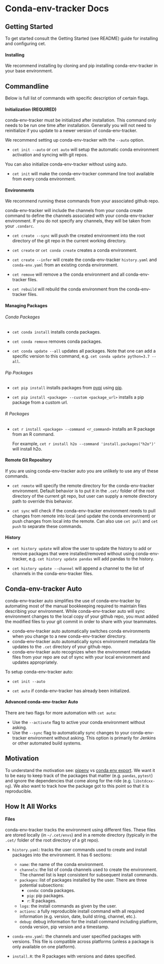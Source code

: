 # Conda-env-tracker Docs

## Getting Started

To get started consult the Getting Started (see README) guide for installing and configuring cet.

#### Installing

We recommend installing by cloning and pip installing conda-env-tracker in your base environment.

## Commandline

Below is full list of commands with specific description of certain flags.

#### Initialization (REQUIRED)

conda-env-tracker must be initialized after installation. This command only needs to be run one time after installation. Generally you will not need to reinitialize if you update to a newer version of conda-env-tracker.

We recommend setting up conda-env-tracker with the `--auto` option.

* `cet init --auto` or `cet auto` will setup the automatic conda environment activation and syncing with git repos.

You can also initialize conda-env-tracker without using auto.

* `cet init` will make the conda-env-tracker command line tool available from every conda environment.


#### Environments

We recommend running these commands from your associated github repo.

conda-env-tracker will include the channels from your conda create command to define the channels associated with your conda-env-tracker environment. If you do not specify any channels, they will be taken from your `.condarc`.

* `cet create --sync` will push the created environment into the root directory of the git repo in the current working directory.

* `cet create` or `cet conda create` creates a conda environment.

* `cet create --infer` will create the conda-env-tracker `history.yaml` and `conda-env.yaml` from an existing conda environment.

* `cet remove` will remove a the conda environment and all conda-env-tracker files.

* `cet rebuild` will rebuild the conda environment from the conda-env-tracker files.

#### Managing Packages

###### Conda Packages

* `cet conda install` installs conda packages.

* `cet conda remove` removes conda packages.

* `cet conda update --all` updates all packages. Note that one can add a specific version to this command, e.g. `cet conda update python=3.7 --all`.

###### Pip Packages

* `cet pip install` installs packages from [pypi](https://pypi.org/) using [pip](https://pip.pypa.io/en/latest/).

* `cet pip install <package> --custom <package_url>` installs a pip package from a custom url.

###### R Packages

* `cet r install <package> --command <r_command>` installs an R package from an R command.

    For example, `cet r install h2o --command 'install.packages("h2o")'` will install h2o.

#### Remote Git Repository

If you are using conda-env-tracker auto you are unlikely to use any of these commands.

* `cet remote` will specify the remote directory for the conda-env-tracker environment. Default behavior is to put it in the `.cet/` folder of the root directory of the current git repo, but user can supply a remote directory path to override this behavior.

* `cet sync` will check if the conda-env-tracker environment needs to pull changes from remote into local (and update the conda environment) or push changes from local into the remote. Can also use `cet pull` and `cet push` to separate these commands.

#### History

* `cet history update` will allow the user to update the history to add or remove packages that were installed/removed without using conda-env-tracker, e.g. `cet history update pandas` will add pandas to the history.

* `cet history update --channel` will append a channel to the list of channels in the conda-env-tracker files.

## Conda-env-tracker Auto

conda-env-tracker auto simplifies the use of conda-env-tracker by automating most of the manual bookkeeping required to maintain files describing your environment. While conda-env-tracker auto will sync environment changes to the local copy of your github repo, you must added the modified files to your git commit in order to share with your teammates.

* conda-env-tracker auto automatically switches conda environments when you change to a new conda-env-tracker directory.
* conda-env-tracker auto automatically syncs environment metadata file updates to the `.cet` directory of your github repo.
* conda-env-tracker auto recognizes when the environment metadata files from your repo are out of sync with your local environment and updates appropriately.

To setup conda-env-tracker auto:

* `cet init --auto`

* `cet auto` if conda-env-tracker has already been initialized.

#### Advanced conda-env-tracker Auto

There are two flags for more automation with `cet auto`:
 
* Use the `--activate` flag to active your conda environment without asking.
* Use the `--sync` flag to automatically sync changes to your conda-env-tracker environment without asking. This option is primarily for Jenkins or other automated build systems.

## Motivation

To understand the motivation see: [pipenv](https://pipenv.readthedocs.io/en/latest/basics/) vs [conda env export](https://conda.io/docs/user-guide/tasks/manage-environments.html#exporting-the-environment-file). We want it to be easy to keep track of the packages that matter (e.g. `pandas`, `pytest`) and ignore the dependencies that come along for the ride (e.g. `libstdcxx-ng`). We also want to track how the package got to this point so that it is reproducible.

## How It All Works

#### Files

conda-env-tracker tracks the environment using different files. These files are stored locally (in `~/.cet/envs`) and in a remote directory (typically in the `.cet/` folder of the root directory of a git repo).

* `history.yaml`: tracks the user commands used to create and install packages into the environment. It has 6 sections:
    * `name`: the name of the conda environment.
    * `channels`: the list of conda channels used to create the environment. The channel list is kept consistent for subsequent install commands.
    * `packages`: list of packages installed by the user. There are three potential subsections:
        * `conda`: conda packages.
        * `pip`: pip packages.
        * `r`: R packages.
    * `logs`: the install commands as given by the user.
    * `actions`: a fully reproducible install command with all required information (e.g. version, date, build string, channel, etc.).
    * `debug`: debug information for the install command including platform, conda version, pip version and a timestamp.

* `conda-env.yaml`: the channels and user specified packages with versions. This file is compatible across platforms (unless a package is only available on one platform).
* `install.R`: the R packages with versions and dates specified.
